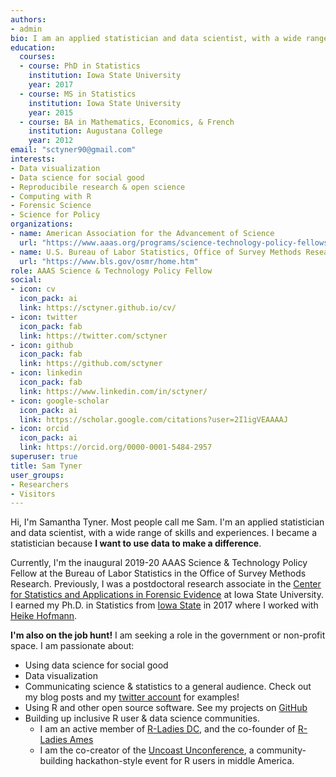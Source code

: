 ```yaml
---
authors:
- admin
bio: I am an applied statistician and data scientist, with a wide range of skills and experiences. I'm passionate about using data to make a difference.
education:
  courses:
  - course: PhD in Statistics
    institution: Iowa State University
    year: 2017
  - course: MS in Statistics
    institution: Iowa State University
    year: 2015
  - course: BA in Mathematics, Economics, & French
    institution: Augustana College
    year: 2012
email: "sctyner90@gmail.com"
interests:
- Data visualization
- Data science for social good
- Reproducibile research & open science 
- Computing with R
- Forensic Science
- Science for Policy
organizations:
- name: American Association for the Advancement of Science
  url: "https://www.aaas.org/programs/science-technology-policy-fellowships"
- name: U.S. Bureau of Labor Statistics, Office of Survey Methods Research 
  url: "https://www.bls.gov/osmr/home.htm"
role: AAAS Science & Technology Policy Fellow
social:
- icon: cv
  icon_pack: ai
  link: https://sctyner.github.io/cv/
- icon: twitter
  icon_pack: fab
  link: https://twitter.com/sctyner
- icon: github
  icon_pack: fab
  link: https://github.com/sctyner
- icon: linkedin
  icon_pack: fab
  link: https://www.linkedin.com/in/sctyner/
- icon: google-scholar
  icon_pack: ai
  link: https://scholar.google.com/citations?user=2I1igVEAAAAJ
- icon: orcid
  icon_pack: ai
  link: https://orcid.org/0000-0001-5484-2957
superuser: true
title: Sam Tyner
user_groups:
- Researchers
- Visitors
---
```


Hi, I'm Samantha Tyner. Most people call me Sam. I'm an applied statistician and data scientist, with a wide range of skills and experiences. I became a statistician because **I want to use data to make a difference**. 

Currently, I'm the inaugural 2019-20 AAAS Science & Technology Policy Fellow at the Bureau of Labor Statistics in the Office of Survey Methods Research. Previously, I was a postdoctoral research associate in the [Center for Statistics and Applications in Forensic Evidence](https://forensicstats.org/) at Iowa State University. I earned my Ph.D. in Statistics from [Iowa State](https://www.stat.iastate.edu/) in 2017 where I worked with [Heike Hofmann](https://github.com/heike). 

**I'm also on the job hunt!** I am seeking a role in the government or non-profit space. I am passionate about:  
- Using data science for social good
- Data visualization
- Communicating science & statistics to a general audience. Check out my blog posts and my [twitter account](https://twitter.com/sctyner/status/1144729288345825286?s=20) for examples!
- Using R and other open source software. See my projects on [GitHub](https://github.com/sctyner)
- Building up inclusive R user & data science communities. 
    * I am an active member of [R-Ladies DC](https://www.meetup.com/rladies-dc/), and the co-founder of [R-Ladies Ames](https://www.meetup.com/rladies-ames/)
    * I am the co-creator of the [Uncoast Unconference](http://uuconf.rbind.io/), a community-building hackathon-style event for R users in middle America.
